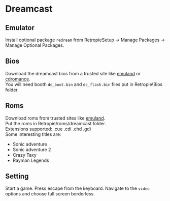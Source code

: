 # Dreamcast

## Emulator

Install optional package `redream` from RetropieSetup -> Manage Packages -> Manage Optional Packages.

## Bios

Download the dreamcast bios from a trusted site like [emuland](https://www.emu-land.net/en/consoles/dreamcast/bios) or [cdromance](https://cdromance.org/bios-files/).  
You will need booth `dc_boot.bin` and `dc_flash.bin` files put in Retropie\Bios folder.

## Roms

Download roms from trusted sites like [emuland](https://www.emu-land.net/en/consoles/dreamcast/bios).  
Put the roms in Retropie/roms/dreamcast folder.  
Extensions supported: .cue .cdi .chd .gdi  
Some interesting titles are:

* Sonic adventure
* Sonic adventure 2
* Crazy Taxy
* Rayman Legends

## Setting

Start a game. Press escape from the keyboard. Navigate to the `video` options and choose full screen borderless.